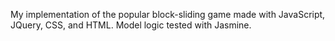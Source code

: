 My implementation of the popular block-sliding game made with JavaScript, JQuery, CSS, and HTML.  Model logic tested with Jasmine.
